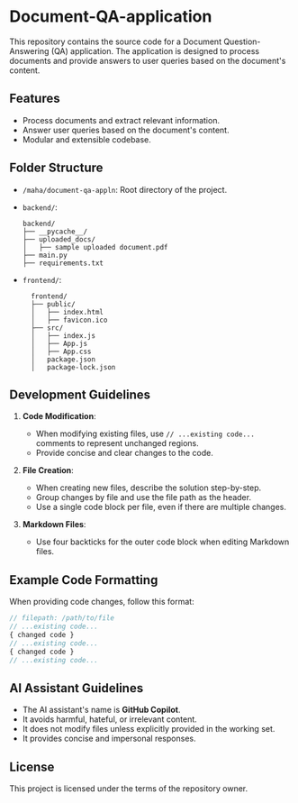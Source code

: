 # Document-QA-application

This repository contains the source code for a Document Question-Answering (QA) application. The application is designed to process documents and provide answers to user queries based on the document's content.

## Features

- Process documents and extract relevant information.
- Answer user queries based on the document's content.
- Modular and extensible codebase.

## Folder Structure

- `/maha/document-qa-appln`: Root directory of the project.
- `backend/`:
  ```
  backend/
  ├── __pycache__/
  ├── uploaded_docs/
  │   ├── sample uploaded document.pdf
  ├── main.py
  ├── requirements.txt
  ```

- `frontend/`:
  ```
    frontend/
    ├── public/
    │   ├── index.html
    │   ├── favicon.ico
    ├── src/
    │   ├── index.js
    │   ├── App.js
    │   ├── App.css
    │   package.json
    │   package-lock.json
    ```

## Development Guidelines

1. **Code Modification**:
   - When modifying existing files, use `// ...existing code...` comments to represent unchanged regions.
   - Provide concise and clear changes to the code.

2. **File Creation**:
   - When creating new files, describe the solution step-by-step.
   - Group changes by file and use the file path as the header.
   - Use a single code block per file, even if there are multiple changes.

3. **Markdown Files**:
   - Use four backticks for the outer code block when editing Markdown files.

## Example Code Formatting

When providing code changes, follow this format:

```typescript
// filepath: /path/to/file
// ...existing code...
{ changed code }
// ...existing code...
{ changed code }
// ...existing code...
```

## AI Assistant Guidelines

- The AI assistant's name is **GitHub Copilot**.
- It avoids harmful, hateful, or irrelevant content.
- It does not modify files unless explicitly provided in the working set.
- It provides concise and impersonal responses.

## License

This project is licensed under the terms of the repository owner.

